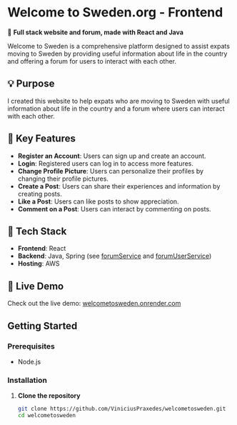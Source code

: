 # Welcome to Sweden.org - Frontend

🌟 **Full stack website and forum, made with React and Java**

Welcome to Sweden is a comprehensive platform designed to assist expats moving to Sweden by providing useful information about life in the country and offering a forum for users to interact with each other.

## 💡 Purpose

I created this website to help expats who are moving to Sweden with useful information about life in the country and a forum where users can interact with each other.

## 🌟 Key Features

- **Register an Account**: Users can sign up and create an account.
- **Login**: Registered users can log in to access more features.
- **Change Profile Picture**: Users can personalize their profiles by changing their profile pictures.
- **Create a Post**: Users can share their experiences and information by creating posts.
- **Like a Post**: Users can like posts to show appreciation.
- **Comment on a Post**: Users can interact by commenting on posts.

## 🔧 Tech Stack

- **Frontend**: React
- **Backend**: Java, Spring (see [forumService](https://github.com/ViniciusPraxedes/forumService) and [forumUserService](https://github.com/ViniciusPraxedes/forumUserService))
- **Hosting**: AWS

## 🌟 Live Demo

Check out the live demo: [welcometosweden.onrender.com](https://welcometosweden.onrender.com/)

## Getting Started

### Prerequisites

- Node.js

### Installation

1. **Clone the repository**

   ```bash
   git clone https://github.com/ViniciusPraxedes/welcometosweden.git
   cd welcometosweden
